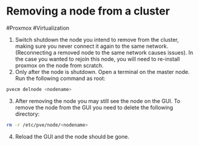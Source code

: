 # Removing a node from a cluster
#Proxmox #Virtualization 

1. Switch shutdown the node you intend to remove from the cluster, making sure you never connect it again to the same network. (Reconnecting a removed node to the same network causes issues). In the case you wanted to rejoin this node, you will need to re-install proxmox on the node from scratch.
2. Only after the node is shutdown. Open a terminal on the master node. Run the following command as root: 
```bash
pvecm delnode <nodename>
```
3. After removing the node you may still see the node on the GUI. To remove the node from the GUI you need to delete the following directory:
```bash
rm -r /etc/pve/node/<nodename>
```
4. Reload the GUI and the node should be gone.